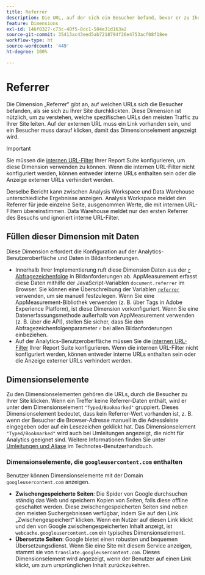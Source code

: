```yaml
---
title: Referrer
description: Die URL, auf der sich ein Besucher befand, bevor er zu Ihrer Site durchklickte.
feature: Dimensions
exl-id: 146f0327-c73c-40f5-8cc1-584e31d163a2
source-git-commit: 35413ac43eed5ab7218794f26e4753acf08f18ee
workflow-type: ht
source-wordcount: '449'
ht-degree: 100%

---
```


# Referrer

Die Dimension „Referrer“ gibt an, auf welchen URLs sich die Besucher befanden, als sie sich zu Ihrer Site durchklickten. Diese Dimension ist nützlich, um zu verstehen, welche spezifischen URLs den meisten Traffic zu Ihrer Site leiten. Auf der externen URL muss ein Link vorhanden sein, und ein Besucher muss darauf klicken, damit das Dimensionselement angezeigt wird.

>[!IMPORTANT]
>
>Sie müssen die [internen URL-Filter](/help/admin/admin/internal-url-filter-admin.md) Ihrer Report Suite konfigurieren, um diese Dimension verwenden zu können. Wenn die internen URL-Filter nicht konfiguriert werden, können entweder interne URLs enthalten sein oder die Anzeige externer URLs verhindert werden.

Derselbe Bericht kann zwischen Analysis Workspace und Data Warehouse unterschiedliche Ergebnisse anzeigen. Analysis Workspace meldet den Referrer für jede einzelne Seite, ausgenommen Werte, die mit internen URL-Filtern übereinstimmen. Data Warehouse meldet nur den ersten Referrer des Besuchs und ignoriert interne URL-Filter.

## Füllen dieser Dimension mit Daten

Diese Dimension erfordert die Konfiguration auf der Analytics-Benutzeroberfläche und Daten in Bildanforderungen.

* Innerhalb Ihrer Implementierung ruft diese Dimension Daten aus der [`r` Abfragezeichenfolge](/help/implement/validate/query-parameters.md) in Bildanforderungen ab. AppMeasurement erfasst diese Daten mithilfe der JavaScript-Variablen `document.referrer` im Browser. Sie können eine Überschreibung der Variablen [`referrer`](/help/implement/vars/page-vars/referrer.md) verwenden, um sie manuell festzulegen. Wenn Sie eine AppMeasurement-Bibliothek verwenden (z. B. über Tags in Adobe Experience Platform), ist diese Dimension vorkonfiguriert. Wenn Sie eine Datenerfassungsmethode außerhalb von AppMeasurement verwenden (z. B. über die API), stellen Sie sicher, dass Sie den Abfragezeichenfolgenparameter `r` bei allen Bildanforderungen einbeziehen.
* Auf der Analytics-Benutzeroberfläche müssen Sie die [internen URL-Filter](/help/admin/admin/internal-url-filter-admin.md) Ihrer Report Suite konfigurieren. Wenn die internen URL-Filter nicht konfiguriert werden, können entweder interne URLs enthalten sein oder die Anzeige externer URLs verhindert werden.

## Dimensionselemente

Zu den Dimensionselementen gehören die URLs, durch die Besucher zu Ihrer Site klicken. Wenn ein Treffer keine Referrer-Daten enthält, wird er unter dem Dimensionselement `"Typed/Bookmarked"` gruppiert. Dieses Dimensionselement bedeutet, dass kein Referrer-Wert vorhanden ist, z. B. wenn der Besucher die Browser-Adresse manuell in die Adressleiste eingegeben oder auf ein Lesezeichen geklickt hat. Das Dimensionselement `"Typed/Bookmarked"` wird auch bei Umleitungen angezeigt, die nicht für Analytics geeignet sind. Weitere Informationen finden Sie unter [Umleitungen und Aliase](/help/technotes/redirects.md) im Technotes-Benutzerhandbuch.

### Dimensionselemente, die `googleusercontent.com` enthalten

Benutzer können Dimensionselemente mit der Domain `googleusercontent.com` anzeigen.

* **Zwischengespeicherte Seiten**: Die Spider von Google durchsuchen ständig das Web und speichern Kopien von Seiten, falls diese offline geschaltet werden. Diese zwischengespeicherten Seiten sind neben den meisten Suchergebnissen verfügbar, indem Sie auf den Link „Zwischengespeichert“ klicken. Wenn ein Nutzer auf diesen Link klickt und den von Google zwischengespeicherten Inhalt anzeigt, ist `webcache.googleusercontent.com` ein typisches Dimensionselement.
* **Übersetzte Seiten**: Google bietet einen robusten und bequemen Übersetzungsdienst. Wenn Sie eine Site mit diesem Service anzeigen, stammt sie von `translate.googleusercontent.com`. Dieses Dimensionselement wird angezeigt, wenn der Benutzer auf einen Link klickt, um zum ursprünglichen Inhalt zurückzukehren.
